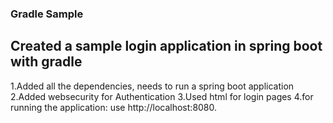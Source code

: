 ### Gradle Sample 
## Created a sample login application in spring boot with gradle
1.Added all the dependencies, needs to run a spring boot application
2.Added websecurity for Authentication
3.Used html for login pages
4.for running the application: use http://localhost:8080.
